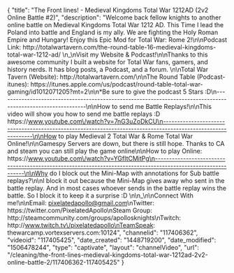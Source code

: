 {
    "title": "The Front lines! - Medieval Kingdoms Total War 1212AD (2v2 Online Battle #2)",
    "description": "Welcome back fellow knights to another online battle on Medieval Kingdoms Total War 1212 AD.  This Time I lead the Poland into battle and England is my ally.  We are fighting the Holy Roman Empire and Hungary!  Enjoy this Epic Mod for Total War: Rome 2!\n\nPodcast Link: http:\/\/totalwartavern.com\/the-round-table-16-medieval-kingdoms-total-war-1212-ad\/ \n_\nVisit my Website & Podcast!\n\nThanks to this awesome community I built a website for Total War fans, gamers, and history nerds.  It has blog posts, a Podcast, and a forum.  \n\nTotal War Tavern (Website): http:\/\/totalwartavern.com\/\n\nThe Round Table (Podcast-itunes): https:\/\/itunes.apple.com\/us\/podcast\/round-table-total-war-gaming\/id1012071205?mt=2\n\n*Be sure to give the podcast 5 Stars :D\n-------------------------------------------------------------------------------------------------------------\n\nHow to send me Battle Replays!\n\nThis video will show you how to send me battle replays :D https:\/\/www.youtube.com\/watch?v=7nG3uZoDkCU\n-------------------------------------------------------------------------------------------------------------\n\nHow to play Medieval 2 Total War & Rome Total War Online!\n\nGamespy Servers are down, but there is still hope.  Thanks to CA and steam you can still play the game online\n\nHow to play Online: https:\/\/www.youtube.com\/watch?v=YGfItCMitPg\n-------------------------------------------------------------------------------------------------------------\n\nWhy do I block out the Mini-Map with annotations for Sub battle replays?\n\nI block it out because the Mini-Map gives away who sent in the battle replay.  And in most cases whoever sends in the battle replay wins the battle.  So I block it to keep it a surprise :D  \n\n_\n\nConnect With me!\n\nEmail: pixelatedapollo@gmail.com\nTwitter: https:\/\/twitter.com\/PixelatedApollo\nSteam Group:  http:\/\/steamcommunity.com\/groups\/apollosknights\nTwitch: http:\/\/www.twitch.tv\/pixelatedapollo\nTeamSpeak: thewarcamp.vortexservers.com:10124",
    "channelid": "117406362",
    "videoid": "117405425",
    "date_created": "1448719200",
    "date_modified": "1506478244",
    "type": "captivate",
    "layout": "channelVideo",
    "url": "\/cleaning\/the-front-lines-medieval-kingdoms-total-war-1212ad-2v2-online-battle-2\/117406362-117405425"
}